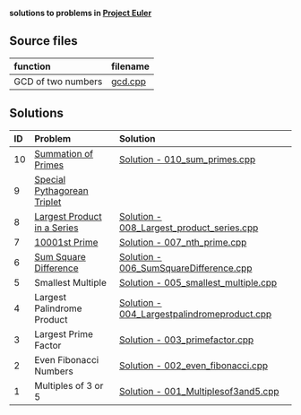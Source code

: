 **solutions to problems in [Project Euler](https://projecteuler.net/archives)**

## Source files

|function|filename|
|:---|:---|
|GCD of two numbers|[gcd.cpp](gcd.cpp)|

## Solutions

|ID| Problem| Solution|
|:---|:---|:---|
|10|[Summation of Primes](https://projecteuler.net/problem=10)|[Solution - 010_sum_primes.cpp](010_sum_primes.cpp)|
|9| [Special Pythagorean Triplet](https://projecteuler.net/problem=9)||[Solution - 009_PythagoreanTriple.cpp](009_PythagoreanTriple.cpp)|
|8| [Largest Product in a Series](https://projecteuler.net/problem=8)|[Solution - 008_Largest_product_series.cpp](008_Largest_product_series.cpp)|
|7|[10001st Prime](https://projecteuler.net/problem=7)| [Solution - 007_nth_prime.cpp](007_nth_prime.cpp)|
|6|[Sum Square Difference](https://projecteuler.net/problem=6) | [Solution - 006_SumSquareDifference.cpp](006_SumSquareDifference.cpp)|
|5| Smallest Multiple | [Solution - 005_smallest_multiple.cpp](005_smallest_multiple.cpp)|
|4| Largest Palindrome Product | [Solution - 004_Largestpalindromeproduct.cpp](004_Largestpalindromeproduct.cpp)|
|3| Largest Prime Factor| [Solution - 003_primefactor.cpp](003_primefactor.cpp)|
|2| Even Fibonacci Numbers| [Solution - 002_even_fibonacci.cpp](002_even_fibonacci.cpp)|
|1|	Multiples of 3 or 5| [Solution - 001_Multiplesof3and5.cpp](001_Multiplesof3and5.cpp)|